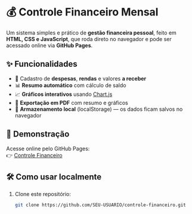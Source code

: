 # 💰 Controle Financeiro Mensal

Um sistema simples e prático de **gestão financeira pessoal**, feito em **HTML, CSS e JavaScript**, que roda direto no navegador e pode ser acessado online via **GitHub Pages**.  

## ✨ Funcionalidades
- 📌 Cadastro de **despesas**, **rendas** e valores **a receber**  
- 📊 **Resumo automático** com cálculo de saldo  
- 📈 **Gráficos interativos** usando [Chart.js](https://www.chartjs.org/)  
- 📝 **Exportação em PDF** com resumo e gráficos  
- 💾 **Armazenamento local** (localStorage) — os dados ficam salvos no navegador  

## 🚀 Demonstração
Acesse online pelo GitHub Pages:  
👉 [Controle Financeiro](https://SEU-USUARIO.github.io/controle-financeiro/)

## 🛠️ Como usar localmente
1. Clone este repositório:
   ```bash
   git clone https://github.com/SEU-USUARIO/controle-financeiro.git
